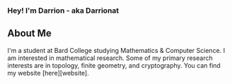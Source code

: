 ### Hey! I'm Darrion - aka Darrionat

## About Me

I'm a student at Bard College studying Mathematics & Computer Science.
I am interested in mathematical research.
Some of my primary research interests are in topology, finite geometry, and cryptography.
You can find my website [here][website].
